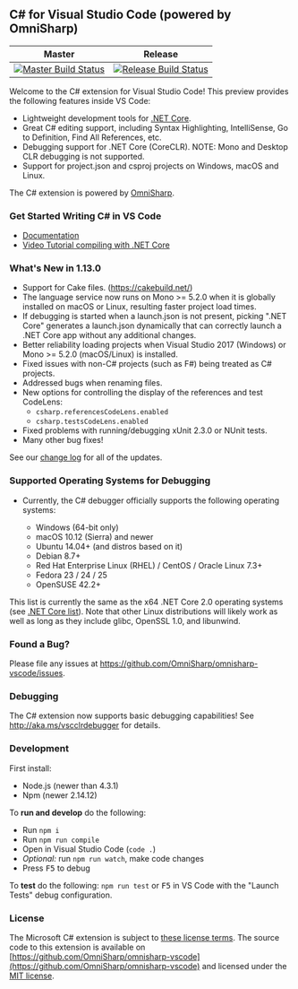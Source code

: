 ## C# for Visual Studio Code (powered by OmniSharp)

|Master|Release|
|:--:|:--:|
|[![Master Build Status](https://travis-ci.org/OmniSharp/omnisharp-vscode.svg?branch=master)](https://travis-ci.org/OmniSharp/omnisharp-vscode)|[![Release Build Status](https://travis-ci.org/OmniSharp/omnisharp-vscode.svg?branch=release)](https://travis-ci.org/OmniSharp/omnisharp-vscode)|

Welcome to the C# extension for Visual Studio Code! This preview provides the following features inside VS Code:

* Lightweight development tools for [.NET Core](https://dotnet.github.io).
* Great C# editing support, including Syntax Highlighting, IntelliSense, Go to Definition, Find All References, etc.
* Debugging support for .NET Core (CoreCLR). NOTE: Mono and Desktop CLR debugging is not supported.
* Support for project.json and csproj projects on Windows, macOS and Linux.

The C# extension is powered by [OmniSharp](https://github.com/OmniSharp/omnisharp-roslyn).

### Get Started Writing C# in VS Code

* [Documentation](https://code.visualstudio.com/docs/languages/csharp)
* [Video Tutorial compiling with .NET Core](https://channel9.msdn.com/Blogs/dotnet/Get-started-with-VS-Code-using-CSharp-and-NET-Core)

### What's New in 1.13.0

* Support for Cake files. (https://cakebuild.net/)
* The language service now runs on Mono >= 5.2.0 when it is globally installed on macOS or Linux, resulting faster project load times.
* If debugging is started when a launch.json is not present, picking ".NET Core" generates a launch.json dynamically that can correctly launch a .NET Core app without any additional changes.
* Better reliability loading projects when Visual Studio 2017 (Windows) or Mono >= 5.2.0 (macOS/Linux) is installed.
* Fixed issues with non-C# projects (such as F#) being treated as C# projects.
* Addressed bugs when renaming files.
* New options for controlling the display of the references and test CodeLens:
  * `csharp.referencesCodeLens.enabled`
  * `csharp.testsCodeLens.enabled`
* Fixed problems with running/debugging xUnit 2.3.0 or NUnit tests.
* Many other bug fixes!

See our [change log](https://github.com/OmniSharp/omnisharp-vscode/blob/v1.13.0/CHANGELOG.md) for all of the updates.

### Supported Operating Systems for Debugging

* Currently, the C# debugger officially supports the following operating systems:

  * Windows (64-bit only)
  * macOS 10.12 (Sierra) and newer
  * Ubuntu 14.04+ (and distros based on it)
  * Debian 8.7+
  * Red Hat Enterprise Linux (RHEL) / CentOS / Oracle Linux 7.3+
  * Fedora 23 / 24 / 25
  * OpenSUSE 42.2+

This list is currently the same as the x64 .NET Core 2.0 operating systems (see [.NET Core list](https://github.com/dotnet/core/blob/master/roadmap.md#net-core-20---supported-os-versions)). Note that other Linux distributions will likely work as well as long as they include glibc, OpenSSL 1.0, and libunwind.

### Found a Bug?
Please file any issues at https://github.com/OmniSharp/omnisharp-vscode/issues.

### Debugging
The C# extension now supports basic debugging capabilities! See http://aka.ms/vscclrdebugger for details.

### Development

First install:
* Node.js (newer than 4.3.1)
* Npm (newer 2.14.12)

To **run and develop** do the following:

* Run `npm i`
* Run `npm run compile`
* Open in Visual Studio Code (`code .`)
* *Optional:* run `npm run watch`, make code changes
* Press <kbd>F5</kbd> to debug

To **test** do the following: `npm run test` or <kbd>F5</kbd> in VS Code with the "Launch Tests" debug configuration.

### License
The Microsoft C# extension is subject to [these license terms](https://github.com/OmniSharp/omnisharp-vscode/blob/master/RuntimeLicenses/license.txt).
The source code to this extension is available on [https://github.com/OmniSharp/omnisharp-vscode](https://github.com/OmniSharp/omnisharp-vscode) and licensed under the [MIT license](https://github.com/OmniSharp/omnisharp-vscode/blob/master/LICENSE.txt).
